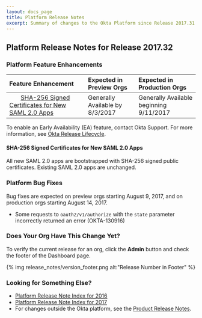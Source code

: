 ```yaml
---
layout: docs_page
title: Platform Release Notes
excerpt: Summary of changes to the Okta Platform since Release 2017.31
---
```


## Platform Release Notes for Release 2017.32

### Platform Feature Enhancements

| Feature Enhancement                                                               | Expected in Preview Orgs        | Expected in Production Orgs             |
|:----------------------------------------------------------------------------------|:--------------------------------|:----------------------------------------|
|        [SHA-256 Signed Certificates for New SAML 2.0 Apps](#sha-256-signed-certificates-for-new-saml-20-apps) | Generally Available by 8/3/2017 | Generally Available beginning 9/11/2017 |

To enable an Early Availability (EA) feature, contact Okta Support. For more information, see [Okta Release Lifecycle](https://developer.okta.com/docs/api/getting_started/releases-at-okta.html). 


#### SHA-256 Signed Certificates for New SAML 2.0 Apps

All new SAML 2.0 apps are bootstrapped with SHA-256 signed public certificates. Existing SAML 2.0 apps are unchanged.

### Platform Bug Fixes

Bug fixes are expected on preview orgs starting August 9, 2017, and on production orgs starting August 14, 2017.

* Some requests to `oauth2/v1/authorize` with the `state` parameter incorrectly returned an error (OKTA-130916)

### Does Your Org Have This Change Yet?

To verify the current release for an org, click the **Admin** button and check the footer of the Dashboard page.

{% img release_notes/version_footer.png alt:"Release Number in Footer" %}

### Looking for Something Else?

* [Platform Release Note Index for 2016](platform-release-notes2016-index.html) 
* [Platform Release Note Index for 2017](platform-release-notes2017-index.html)
* For changes outside the Okta platform, see the [Product Release Notes](https://help.okta.com/en/prev/Content/Topics/ReleaseNotes/preview.htm).

